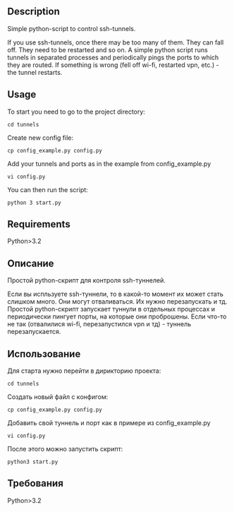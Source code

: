 ## Description

Simple python-script to control ssh-tunnels.

If you use ssh-tunnels, once there may be too many of them. They can fall off. They need to be restarted and so on.
A simple python script runs tunnels in separated processes and periodically pings the ports to which they are routed.
If something is wrong (fell off wi-fi, restarted vpn, etc.) - the tunnel restarts.

## Usage

To start you need to go to the project directory:

`cd tunnels`

Create new config file:

`cp config_example.py config.py`

Add your tunnels and ports as in the example from config_example.py

`vi config.py`

You can then run the script:

`python 3 start.py`

## Requirements

Python>3.2

## Описание
Простой python-скрипт для контроля ssh-туннелей.

Если вы испльзуете ssh-туннели, то в какой-то момент их может стать слишком много. Они могут отваливаться. Их нужно перезапускать и тд.
Простой python-скрипт запускает туннули в отдельных процессах и периодически пингует порты, на которые они проброшены.
Если что-то не так (отвалилися wi-fi, перезапустился vpn и тд) - туннель перезапускается.

## Использование
Для старта нужно перейти в дирикторию проекта:

`cd tunnels`

Создать новый файл с конфигом:

`cp config_example.py config.py`

Добавить свой туннель и порт как в примере из config_example.py

`vi config.py`

После этого можно запустить скрипт:

`python3 start.py`

## Требования

Python>3.2